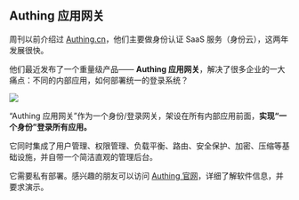 ## Authing 应用网关

周刊以前介绍过 [Authing.cn](https://www.authing.cn/)，他们主要做身份认证 SaaS 服务（身份云），这两年发展很快。

他们最近发布了一个重量级产品—— **Authing 应用网关**，解决了很多企业的一大痛点：不同的内部应用，如何部署统一的登录系统？

![](https://cdn.beekka.com/blogimg/asset/202311/bg2023110503.webp)

“Authing 应用网关”作为一个身份/登录网关，架设在所有内部应用前面，**实现“一个身份”登录所有应用。**

它同时集成了用户管理、权限管理、负载平衡、路由、安全保护、加密、压缩等基础设施，并自带一个简洁直观的管理后台。

它需要私有部署。感兴趣的朋友可以访问 [Authing 官网](https://www.authing.cn/gateway-integration)，详细了解软件信息，并要求演示。